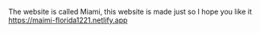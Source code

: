 The website is called Miami, this website is made just so I hope you like it
https://maimi-florida1221.netlify.app
